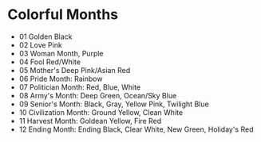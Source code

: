 # Colorful Months

* 01 Golden Black
* 02 Love Pink
* 03 Woman Month, Purple
* 04 Fool Red/White
* 05 Mother's Deep Pink/Asian Red
* 06 Pride Month: Rainbow
* 07 Politician Month: Red, Blue, White
* 08 Army's Month: Deep Green, Ocean/Sky Blue
* 09 Senior's Month: Black, Gray, Yellow Pink, Twilight Blue
* 10 Civilization Month: Ground Yellow, Clean White
* 11 Harvest Month: Goldean Yellow, Fire Red
* 12 Ending Month: Ending Black, Clear White, New Green, Holiday's Red
